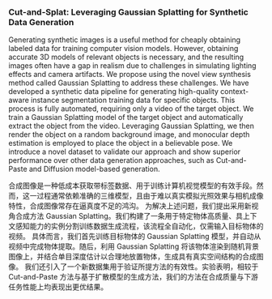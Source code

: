### Cut-and-Splat: Leveraging Gaussian Splatting for Synthetic Data Generation

Generating synthetic images is a useful method for cheaply obtaining labeled data for training computer vision models. However, obtaining accurate 3D models of relevant objects is necessary, and the resulting images often have a gap in realism due to challenges in simulating lighting effects and camera artifacts. We propose using the novel view synthesis method called Gaussian Splatting to address these challenges. We have developed a synthetic data pipeline for generating high-quality context-aware instance segmentation training data for specific objects. This process is fully automated, requiring only a video of the target object. We train a Gaussian Splatting model of the target object and automatically extract the object from the video. Leveraging Gaussian Splatting, we then render the object on a random background image, and monocular depth estimation is employed to place the object in a believable pose. We introduce a novel dataset to validate our approach and show superior performance over other data generation approaches, such as Cut-and-Paste and Diffusion model-based generation.

合成图像是一种低成本获取带标签数据、用于训练计算机视觉模型的有效手段。然而，这一过程通常依赖准确的三维模型，且由于难以真实模拟光照效果与相机成像特性，合成图像常存在逼真度不足的鸿沟。
为解决上述问题，我们提出采用新视角合成方法 Gaussian Splatting。我们构建了一条用于特定物体高质量、具上下文感知能力的实例分割训练数据生成流程，该流程全自动化，仅需输入目标物体的视频。
具体而言，我们首先训练目标物体的 Gaussian Splatting 模型，并自动从视频中完成物体提取。随后，利用 Gaussian Splatting 将该物体渲染到随机背景图像上，并结合单目深度估计以合理地放置物体，生成具有真实空间结构的合成图像。
我们还引入了一个新数据集用于验证所提方法的有效性。实验表明，相较于 Cut-and-Paste 方法与基于扩散模型的生成方法，我们的方法在合成质量与下游任务性能上均表现出更优结果。
